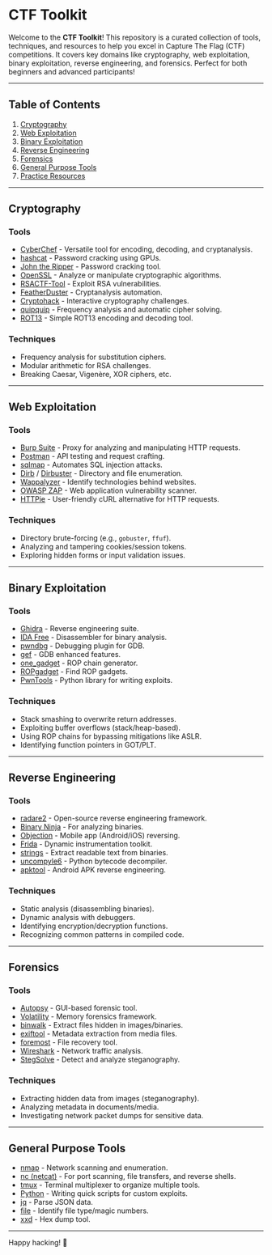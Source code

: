 # CTF Toolkit

Welcome to the **CTF Toolkit**! This repository is a curated collection of tools, techniques, and resources to help you excel in Capture The Flag (CTF) competitions. It covers key domains like cryptography, web exploitation, binary exploitation, reverse engineering, and forensics. Perfect for both beginners and advanced participants!

---

## Table of Contents
1. [Cryptography](#cryptography)
2. [Web Exploitation](#web-exploitation)
3. [Binary Exploitation](#binary-exploitation)
4. [Reverse Engineering](#reverse-engineering)
5. [Forensics](#forensics)
6. [General Purpose Tools](#general-purpose-tools)
7. [Practice Resources](#practice-resources)

---

## Cryptography

### **Tools**
- [CyberChef](https://gchq.github.io/CyberChef/) - Versatile tool for encoding, decoding, and cryptanalysis.
- [hashcat](https://hashcat.net/hashcat/) - Password cracking using GPUs.
- [John the Ripper](https://www.openwall.com/john/) - Password cracking tool.
- [OpenSSL](https://www.openssl.org/) - Analyze or manipulate cryptographic algorithms.
- [RSACTF-Tool](https://github.com/Ganapati/RsaCtfTool) - Exploit RSA vulnerabilities.
- [FeatherDuster](https://github.com/nccgroup/featherduster) - Cryptanalysis automation.
- [Cryptohack](https://cryptohack.org/) - Interactive cryptography challenges.
- [quipquip](https://quipqiup.com/) - Frequency analysis and automatic cipher solving.
- [ROT13](https://rot13.com/) - Simple ROT13 encoding and decoding tool.

### **Techniques**
- Frequency analysis for substitution ciphers.
- Modular arithmetic for RSA challenges.
- Breaking Caesar, Vigenère, XOR ciphers, etc.

---

## Web Exploitation

### **Tools**
- [Burp Suite](https://portswigger.net/burp) - Proxy for analyzing and manipulating HTTP requests.
- [Postman](https://www.postman.com/) - API testing and request crafting.
- [sqlmap](https://sqlmap.org/) - Automates SQL injection attacks.
- [Dirb](https://tools.kali.org/web-applications/dirb) / [Dirbuster](https://www.kali.org/tools/dirbuster/) - Directory and file enumeration.
- [Wappalyzer](https://www.wappalyzer.com/) - Identify technologies behind websites.
- [OWASP ZAP](https://www.zaproxy.org/) - Web application vulnerability scanner.
- [HTTPie](https://httpie.io/) - User-friendly cURL alternative for HTTP requests.

### **Techniques**
- Directory brute-forcing (e.g., `gobuster`, `ffuf`).
- Analyzing and tampering cookies/session tokens.
- Exploring hidden forms or input validation issues.

---

## Binary Exploitation

### **Tools**
- [Ghidra](https://ghidra-sre.org/) - Reverse engineering suite.
- [IDA Free](https://hex-rays.com/ida-free/) - Disassembler for binary analysis.
- [pwndbg](https://github.com/pwndbg/pwndbg) - Debugging plugin for GDB.
- [gef](https://github.com/hugsy/gef) - GDB enhanced features.
- [one_gadget](https://github.com/david942j/one_gadget) - ROP chain generator.
- [ROPgadget](https://github.com/JonathanSalwan/ROPgadget) - Find ROP gadgets.
- [PwnTools](https://github.com/Gallopsled/pwntools) - Python library for writing exploits.

### **Techniques**
- Stack smashing to overwrite return addresses.
- Exploiting buffer overflows (stack/heap-based).
- Using ROP chains for bypassing mitigations like ASLR.
- Identifying function pointers in GOT/PLT.

---

## Reverse Engineering

### **Tools**
- [radare2](https://github.com/radareorg/radare2) - Open-source reverse engineering framework.
- [Binary Ninja](https://binary.ninja/) - For analyzing binaries.
- [Objection](https://github.com/sensepost/objection) - Mobile app (Android/iOS) reversing.
- [Frida](https://frida.re/) - Dynamic instrumentation toolkit.
- [strings](https://man7.org/linux/man-pages/man1/strings.1.html) - Extract readable text from binaries.
- [uncompyle6](https://github.com/rocky/python-uncompyle6) - Python bytecode decompiler.
- [apktool](https://ibotpeaches.github.io/Apktool/) - Android APK reverse engineering.

### **Techniques**
- Static analysis (disassembling binaries).
- Dynamic analysis with debuggers.
- Identifying encryption/decryption functions.
- Recognizing common patterns in compiled code.

---

## Forensics

### **Tools**
- [Autopsy](https://www.autopsy.com/) - GUI-based forensic tool.
- [Volatility](https://www.volatilityfoundation.org/) - Memory forensics framework.
- [binwalk](https://github.com/ReFirmLabs/binwalk) - Extract files hidden in images/binaries.
- [exiftool](https://exiftool.org/) - Metadata extraction from media files.
- [foremost](https://foremost.sourceforge.net/) - File recovery tool.
- [Wireshark](https://www.wireshark.org/) - Network traffic analysis.
- [StegSolve](https://github.com/zardus/ctf-tools/tree/master/stegsolve) - Detect and analyze steganography.

### **Techniques**
- Extracting hidden data from images (steganography).
- Analyzing metadata in documents/media.
- Investigating network packet dumps for sensitive data.

---

## General Purpose Tools

- [nmap](https://nmap.org/) - Network scanning and enumeration.
- [nc (netcat)](https://man7.org/linux/man-pages/man1/nc.1.html) - For port scanning, file transfers, and reverse shells.
- [tmux](https://github.com/tmux/tmux/wiki) - Terminal multiplexer to organize multiple tools.
- [Python](https://www.python.org/) - Writing quick scripts for custom exploits.
- [jq](https://stedolan.github.io/jq/) - Parse JSON data.
- [file](https://man7.org/linux/man-pages/man1/file.1.html) - Identify file type/magic numbers.
- [xxd](https://linux.die.net/man/1/xxd) - Hex dump tool.


---

Happy hacking! 🚀
